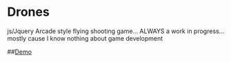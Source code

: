# Drones
js/Jquery Arcade style flying shooting game... ALWAYS a work in progress... mostly cause I know nothing about game development

##[Demo](http://kylerlove.me/drones/index.html)
